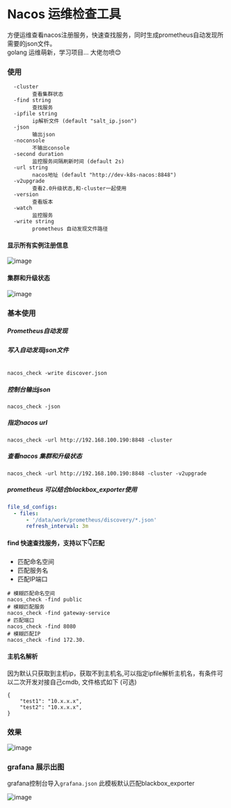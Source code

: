 # Nacos 运维检查工具

方便运维查看nacos注册服务，快速查找服务，同时生成prometheus自动发现所需要的json文件。   
golang 运维萌新，学习项目... 大佬勿喷😊

### 使用

```shell
  -cluster
        查看集群状态
  -find string
        查找服务
  -ipfile string
        ip解析文件 (default "salt_ip.json")
  -json
        输出json
  -noconsole
        不输出console
  -second duration
        监控服务间隔刷新时间 (default 2s)
  -url string
        nacos地址 (default "http://dev-k8s-nacos:8848")
  -v2upgrade
        查看2.0升级状态,和-cluster一起使用
  -version
        查看版本
  -watch
        监控服务
  -write string
        prometheus 自动发现文件路径
```

#### 显示所有实例注册信息
![image](https://ddn-md.oss-cn-beijing.aliyuncs.com/images/md/2022/06/10/20220610104702.png)

#### 集群和升级状态

![image](https://ddn-md.oss-cn-beijing.aliyuncs.com/images/md/2022/06/10/20220610104930.png)

### 基本使用

#####  Prometheus自动发现

##### 写入自动发现json文件

```shell

nacos_check -write discover.json
```

##### 控制台输出json
```shell
nacos_check -json
```
##### 指定nacos url
```shell
nacos_check -url http://192.168.100.190:8848 -cluster
```
##### 查看nacos 集群和升级状态
```shell
nacos_check -url http://192.168.100.190:8848 -cluster -v2upgrade
```
#####  prometheus 可以结合blackbox_exporter使用

```yml
file_sd_configs:
  - files:
      - '/data/work/prometheus/discovery/*.json'
      refresh_interval: 3m
```
#### find 快速查找服务，支持以下👇匹配
- 匹配命名空间
- 匹配服务名
- 匹配IP端口

```shell
# 模糊匹配命名空间
nacos_check -find public
# 模糊匹配服务
nacos_check -find gateway-service
# 匹配端口
nacos_check -find 8080
# 模糊匹配IP
nacos_check -find 172.30.
```
#### 主机名解析
因为默认只获取到主机ip，获取不到主机名,可以指定ipfile解析主机名，有条件可以二次开发对接自己cmdb, 文件格式如下 (可选)

```shell
{
    "test1": "10.x.x.x",
    "test2": "10.x.x.x",
}
```

### 效果
![image](https://user-images.githubusercontent.com/20376675/154187473-96ced8e9-2c04-46aa-85b7-f3e44100e68d.png)

### grafana 展示出图

grafana控制台导入`grafana.json` 此模板默认匹配blackbox_exporter

![image](https://user-images.githubusercontent.com/20376675/154186534-35eed3db-70d8-461a-9aa6-df8cdcd7aa6c.png)
